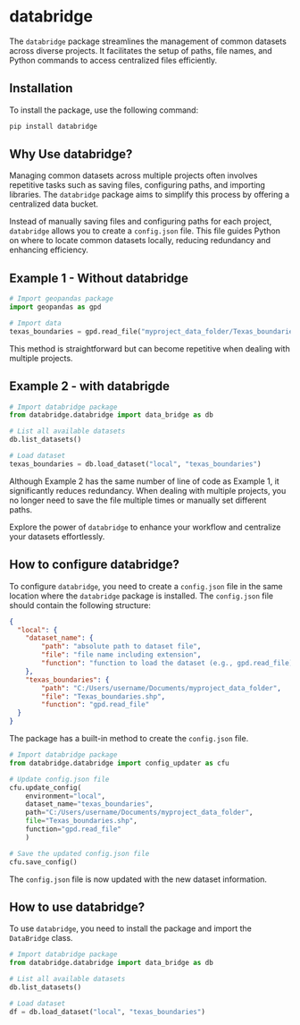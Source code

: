 # databridge

The `databridge` package streamlines the management of common datasets across diverse projects.
It facilitates the setup of paths, file names, and Python commands to access centralized files efficiently.

## Installation

To install the package, use the following command:

```bash
pip install databridge
```

## Why Use databridge?

Managing common datasets across multiple projects often involves repetitive tasks such as saving files, configuring paths, and importing libraries.
The `databridge` package aims to simplify this process by offering a centralized data bucket.

Instead of manually saving files and configuring paths for each project, `databridge` allows you to create a `config.json` file.
This file guides Python on where to locate common datasets locally, reducing redundancy and enhancing efficiency.

## Example 1 - Without databridge

```python
# Import geopandas package
import geopandas as gpd

# Import data
texas_boundaries = gpd.read_file("myproject_data_folder/Texas_boundaries.shp")
```

This method is straightforward but can become repetitive when dealing with multiple projects.

## Example 2 - with databrigde

```python
# Import databridge package
from databridge.databridge import data_bridge as db

# List all available datasets
db.list_datasets()

# Load dataset
texas_boundaries = db.load_dataset("local", "texas_boundaries")
```

Although Example 2 has the same number of line of code as Example 1, it significantly reduces redundancy.
When dealing with multiple projects, you no longer need to save the file multiple times or manually set different paths.

Explore the power of `databridge` to enhance your workflow and centralize your datasets effortlessly.

## How to configure databridge?

To configure `databridge`, you need to create a `config.json` file in the same location where the `databridge` package is installed.
The `config.json` file should contain the following structure:

```json
{
  "local": {
    "dataset_name": {
        "path": "absolute path to dataset file",
        "file": "file name including extension",
        "function": "function to load the dataset (e.g., gpd.read_file)"
    },
    "texas_boundaries": {
        "path": "C:/Users/username/Documents/myproject_data_folder",
        "file": "Texas_boundaries.shp",
        "function": "gpd.read_file"
  }
}
```

The package has a built-in method to create the `config.json` file.

```python
# Import databridge package
from databridge.databridge import config_updater as cfu

# Update config.json file
cfu.update_config(
    environment="local",
    dataset_name="texas_boundaries",
    path="C:/Users/username/Documents/myproject_data_folder",
    file="Texas_boundaries.shp",
    function="gpd.read_file"
    )

# Save the updated config.json file
cfu.save_config()
```

The `config.json` file is now updated with the new dataset information.

## How to use databridge?

To use `databridge`, you need to install the package and import the `DataBridge` class.

```python
# Import databridge package
from databridge.databridge import data_bridge as db

# List all available datasets
db.list_datasets()

# Load dataset
df = db.load_dataset("local", "texas_boundaries")
```

